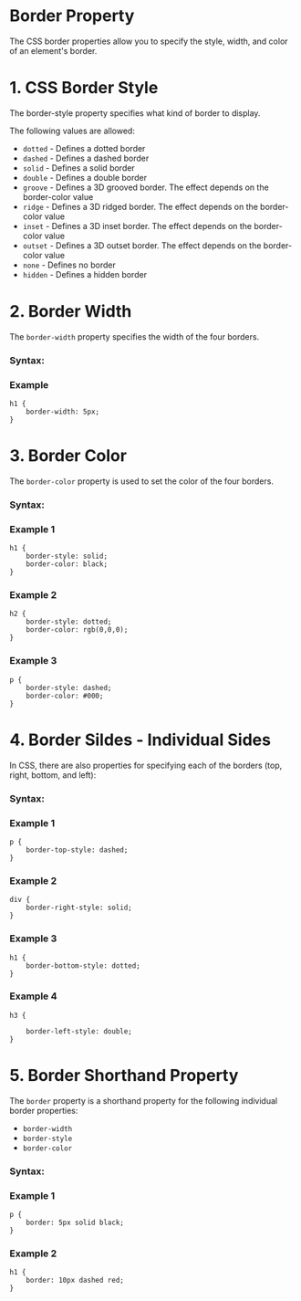 # Border Property
The CSS border properties allow you to specify the style, width, and color of an element's border.

# 1. CSS Border Style
The border-style property specifies what kind of border to display.

The following values are allowed:

* `dotted` - Defines a dotted border
* `dashed` - Defines a dashed border
* `solid` - Defines a solid border
* `double` - Defines a double border
* `groove` - Defines a 3D grooved border. The effect depends on the border-color value
* `ridge` - Defines a 3D ridged border. The effect depends on the border-color value
* `inset` - Defines a 3D inset border. The effect depends on the border-color value
* `outset` - Defines a 3D outset border. The effect depends on the border-color value
* `none` - Defines no border
* `hidden` - Defines a hidden border

# 2. Border Width
The `border-width` property specifies the width of the four borders.
### Syntax:
### Example
```
h1 {
    border-width: 5px;
}
```

# 3. Border Color
The `border-color` property is used to set the color of the four borders.
### Syntax:
### Example 1
```
h1 {
    border-style: solid;
    border-color: black;
}
```
### Example 2
```
h2 {
    border-style: dotted;
    border-color: rgb(0,0,0);
}
```
### Example 3
```
p {
    border-style: dashed;
    border-color: #000;
}
```

# 4. Border Sildes - Individual Sides
In CSS, there are also properties for specifying each of the borders (top, right, bottom, and left):
### Syntax:
### Example 1
```
p {
    border-top-style: dashed;
}
```
### Example 2
```
div {
    border-right-style: solid;
}
```
### Example 3
```
h1 {
    border-bottom-style: dotted;
}
```
### Example 4
```
h3 { 
    
    border-left-style: double;
}
```

# 5. Border Shorthand Property
The `border` property is a shorthand property for the following individual border properties:
* `border-width`
* `border-style`
* `border-color`
### Syntax:
### Example 1
```
p {
    border: 5px solid black;
}
```
### Example 2
```
h1 {
    border: 10px dashed red;
}
```
